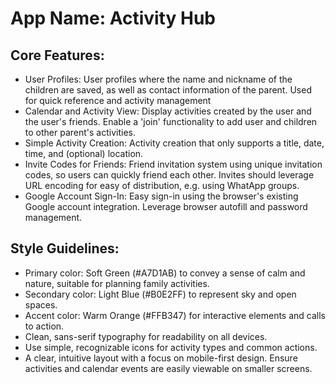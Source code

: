 # **App Name**: Activity Hub

## Core Features:

- User Profiles: User profiles where the name and nickname of the children are saved, as well as contact information of the parent. Used for quick reference and activity management
- Calendar and Activity View: Display activities created by the user and the user's friends. Enable a 'join' functionality to add user and children to other parent's activities.
- Simple Activity Creation: Activity creation that only supports a title, date, time, and (optional) location.
- Invite Codes for Friends: Friend invitation system using unique invitation codes, so users can quickly friend each other. Invites should leverage URL encoding for easy of distribution, e.g. using WhatApp groups.
- Google Account Sign-In: Easy sign-in using the browser's existing Google account integration. Leverage browser autofill and password management.

## Style Guidelines:

- Primary color: Soft Green (#A7D1AB) to convey a sense of calm and nature, suitable for planning family activities.
- Secondary color: Light Blue (#B0E2FF) to represent sky and open spaces.
- Accent color: Warm Orange (#FFB347) for interactive elements and calls to action.
- Clean, sans-serif typography for readability on all devices.
- Use simple, recognizable icons for activity types and common actions.
- A clear, intuitive layout with a focus on mobile-first design. Ensure activities and calendar events are easily viewable on smaller screens.